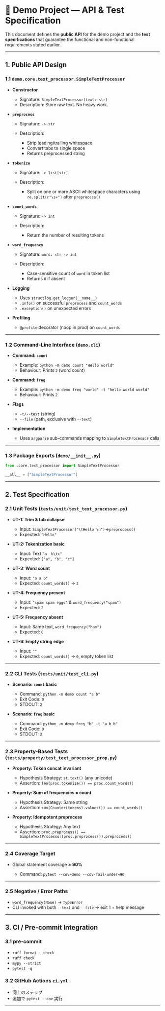 # 📝 Demo Project — API & Test Specification

This document defines the **public API** for the demo project and the **test specifications** that guarantee the functional and non-functional requirements stated earlier.

---

## 1. Public API Design

### 1.1 `demo.core.text_processor.SimpleTextProcessor`

* **Constructor**

  * Signature: `SimpleTextProcessor(text: str)`
  * Description: Store raw text. No heavy work.

* **`preprocess`**

  * Signature: `-> str`
  * Description:

    * Strip leading/trailing whitespace
    * Convert tabs to single space
    * Returns preprocessed string

* **`tokenize`**

  * Signature: `-> list[str]`
  * Description:

    * Split on one or more ASCII whitespace characters using `re.split(r"\s+")` after `preprocess()`

* **`count_words`**

  * Signature: `-> int`
  * Description:

    * Return the number of resulting tokens

* **`word_frequency`**

  * Signature: `word: str -> int`
  * Description:

    * Case-sensitive count of `word` in token list
    * Returns `0` if absent

* **Logging**

  * Uses `structlog.get_logger(__name__)`
  * `.info()` on successful `preprocess` and `count_words`
  * `.exception()` on unexpected errors

* **Profiling**

  * `@profile` decorator (noop in prod) on `count_words`

---

### 1.2 Command-Line Interface (`demo.cli`)

* **Command: `count`**

  * Example: `python -m demo count "Hello world"`
  * Behaviour: Prints `2` (word count)

* **Command: `freq`**

  * Example: `python -m demo freq "world" -t "hello world world"`
  * Behaviour: Prints `2`

* **Flags**

  * `-t/--text` (string)
  * `--file` (path, exclusive with `--text`)

* **Implementation**

  * Uses `argparse` sub-commands mapping to `SimpleTextProcessor` calls

---

### 1.3 Package Exports (`demo/__init__.py`)

```python
from .core.text_processor import SimpleTextProcessor

__all__ = ["SimpleTextProcessor"]
```

---

## 2. Test Specification

### 2.1 Unit Tests (`tests/unit/test_text_processor.py`)

* **UT-1: Trim & tab collapse**

  * Input: `SimpleTextProcessor("\tHello \n")`→`preprocess()`
  * Expected: `"Hello"`

* **UT-2: Tokenization basic**

  * Input: Text `"a  b\tc"`
  * Expected: `["a", "b", "c"]`

* **UT-3: Word count**

  * Input: `"a a b"`
  * Expected: `count_words()` → `3`

* **UT-4: Frequency present**

  * Input: `"spam spam eggs"` & `word_frequency("spam")`
  * Expected: `2`

* **UT-5: Frequency absent**

  * Input: Same text, `word_frequency("ham")`
  * Expected: `0`

* **UT-6: Empty string edge**

  * Input: `""`
  * Expected: `count_words()` → `0`, empty token list

---

### 2.2 CLI Tests (`tests/unit/test_cli.py`)

* **Scenario: `count` basic**

  * Command: `python -m demo count "a b"`
  * Exit Code: `0`
  * STDOUT: `2`

* **Scenario: `freq` basic**

  * Command: `python -m demo freq "b" -t "a b b"`
  * Exit Code: `0`
  * STDOUT: `2`

---

### 2.3 Property-Based Tests (`tests/property/test_text_processor_prop.py`)

* **Property: Token concat invariant**

  * Hypothesis Strategy: `st.text()` (any unicode)
  * Assertion: `len(proc.tokenize()) == proc.count_words()`

* **Property: Sum of frequencies = count**

  * Hypothesis Strategy: Same string
  * Assertion: `sum(Counter(tokens).values()) == count_words()`

* **Property: Idempotent preprocess**

  * Hypothesis Strategy: Any text
  * Assertion: `proc.preprocess() == SimpleTextProcessor(proc.preprocess()).preprocess()`

---

### 2.4 Coverage Target

* Global statement coverage ≥ **90%**

  * Command: `pytest --cov=demo --cov-fail-under=90`

---

### 2.5 Negative / Error Paths

* `word_frequency(None)` → `TypeError`
* CLI invoked with both `--text` and `--file` → exit 1 + help message

---

## 3. CI / Pre-commit Integration

### 3.1 pre-commit

* `ruff format --check`
* `ruff check`
* `mypy --strict`
* `pytest -q`

### 3.2 GitHub Actions `ci.yml`

* 同上のステップ
* 追加で `pytest --cov` 実行

---